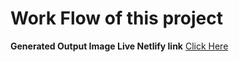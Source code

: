 # Work Flow of this project

**Generated Output Image Live Netlify link**
[Click Here](https://project3-html-css.netlify.app/)
